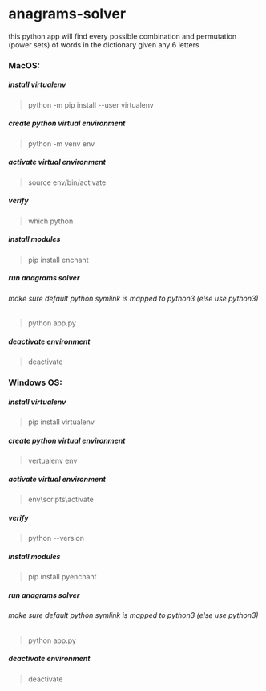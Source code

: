 # anagrams-solver
this python app will find every possible combination and permutation (power sets) of words in the dictionary given any 6 letters

### MacOS:
##### install virtualenv
>python -m pip install --user virtualenv

##### create python virtual environment
>python -m venv env

##### activate virtual environment
>source env/bin/activate

##### verify
>which python

##### install modules

>pip install enchant

##### run anagrams solver
###### make sure default python symlink is mapped to python3 (else use python3)
>python app.py

##### deactivate environment
>deactivate


### Windows OS:
##### install virtualenv
>pip install virtualenv

##### create python virtual environment
>vertualenv env

##### activate virtual environment
>env\scripts\activate

##### verify
>python --version

##### install modules

>pip install pyenchant

##### run anagrams solver
###### make sure default python symlink is mapped to python3 (else use python3)
>python app.py

##### deactivate environment
>deactivate